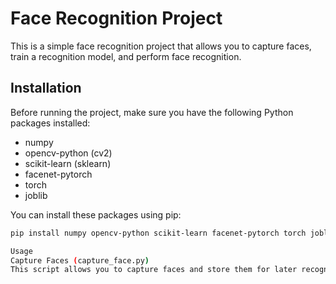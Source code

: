 # Face Recognition Project

This is a simple face recognition project that allows you to capture faces, train a recognition model, and perform face recognition.

## Installation

Before running the project, make sure you have the following Python packages installed:

- numpy
- opencv-python (cv2)
- scikit-learn (sklearn)
- facenet-pytorch
- torch
- joblib

You can install these packages using pip:

```bash
pip install numpy opencv-python scikit-learn facenet-pytorch torch joblib

Usage
Capture Faces (capture_face.py)
This script allows you to capture faces and store them for later recognition.
